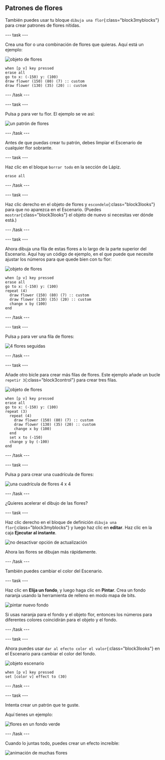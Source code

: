 ## Patrones de flores

También puedes usar tu bloque `dibuja una flor`{:class="block3myblocks"} para crear patrones de flores nítidas.

\--- task \---

Crea una flor o una combinación de flores que quieras. Aquí está un ejemplo:

![objeto de flores](images/flower-sprite.png)

```blocks3
when [p v] key pressed
erase all
go to x: (-150) y: (100)
draw flower (150) (80) (7) :: custom
draw flower (130) (35) (20) :: custom
```

\--- /task \---

\--- task \---

Pulsa <kbd>p</kbd> para ver tu flor. El ejemplo se ve así:

![un patrón de flores](images/flower-for-pattern-example.png)

\--- /task \---

Antes de que puedas crear tu patrón, debes limpiar el Escenario de cualquier flor sobrante.

\--- task \---

Haz clic en el bloque `borrar todo` en la sección de Lápiz.

```blocks3
erase all
```

\--- /task \---

\--- task \---

Haz clic derecho en el objeto de flores y `escondelo`{:class="block3looks"} para que no aparezca en el Escenario. (Puedes `mostrar`{:class="block3looks"} el objeto de nuevo si necesitas ver dónde está.)

\--- /task \---

\--- task \---

Ahora dibuja una fila de estas flores a lo largo de la parte superior del Escenario. Aquí hay un código de ejemplo, en el que puede que necesite ajustar los números para que quede bien con tu flor:

![objeto de flores](images/flower-sprite.png)

```blocks3
when [p v] key pressed
erase all
go to x: (-150) y: (100)
repeat (4) 
  draw flower (150) (80) (7) :: custom
  draw flower (130) (35) (20) :: custom
  change x by (100)
end
```

\--- /task \---

\--- task \---

Pulsa `p` para ver una fila de flores:

![4 flores seguidas](images/flower-pattern-row-example.png)

\--- /task \---

\--- task \---

Añade otro bicle para crear más filas de flores. Este ejemplo añade un bucle `repetir 3`{:class="block3control"} para crear tres filas.

![objeto de flores](images/flower-sprite.png)

```blocks3
when [p v] key pressed
erase all
go to x: (-150) y: (100)
repeat (3) 
  repeat (4) 
    draw flower (150) (80) (7) :: custom
    draw flower (130) (35) (20) :: custom
    change x by (100)
  end
  set x to (-150)
  change y by (-100)
end
```

\--- /task \---

\--- task \---

Pulsa <kbd>p</kbd> para crear una cuadrícula de flores:

![una cuadrícula de flores 4 x 4](images/flower-pattern-rows-example.png)

\--- /task \---

¿Quieres acelerar el dibujo de las flores?

\--- task \---

Haz clic derecho en el bloque de definición `dibuja una flor`{:class="block3myblocks"} y luego haz clic en **editar**. Haz clic en la caja **Ejecutar al instante**.

![no desactivar opción de actualización](images/flower-no-refresh.png)

Ahora las flores se dibujan más rápidamente.

\--- /task \---

También puedes cambiar el color del Escenario.

\--- task \---

Haz clic en **Elija un fondo**, y luego haga clic en **Pintar**. Crea un fondo naranja usando la herramienta de relleno en modo mapa de bits.

![pintar nuevo fondo](images/flower-orange-backdrop.png)

Si usas naranja para el fondo y el objeto flor, entonces los números para diferentes colores coincidirán para el objeto y el fondo.

\--- /task \---

\--- task \---

Ahora puedes usar `dar al efecto color el valor`{:class="block3looks"} en el Escenario para cambiar el color del fondo.

![objeto escenario](images/stage-sprite.png)

```blocks3
when [p v] key pressed
set [color v] effect to (30)
```

\--- /task \---

\--- task \---

Intenta crear un patrón que te guste.

Aquí tienes un ejemplo:

![flores en un fondo verde](images/flower-pattern-background.png)

\--- /task \---

Cuando lo juntas todo, puedes crear un efecto increíble:

![animación de muchas flores](images/flower-gen-example.gif)